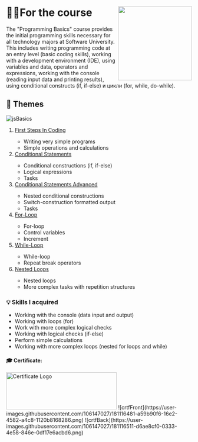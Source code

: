 # 👨‍🎓For the course  <img src="https://user-images.githubusercontent.com/106147027/181109879-4529ad22-8d25-49fe-b28b-0d8bc808c5a4.jpg" align="right" width="200" height="200"> 

The "Programming Basics" course provides the initial programming skills necessary for all technology majors at Software University. This includes writing programming code at an entry level (basic coding skills), working with a development environment (IDE), using variables and data, operators and expressions, working with the console (reading input data and printing results), using conditional constructs (if, if-else) и цикли (for, while, do-while).

## 📑 Themes

![jsBasics](https://user-images.githubusercontent.com/106147027/181112993-4c6967f9-e525-489a-aab8-34d16babbcd2.png) 

<ol>
  <li><a href="https://softuni.bg/trainings/3631/programming-basics-with-javascript-march-2022#lesson-36649">First Steps In Coding<a/>
  <ul>
    <li>Writing very simple programs 
    <li>Simple operations and calculations
   </ul> 
  <li><a href="https://softuni.bg/trainings/3631/programming-basics-with-javascript-march-2022#lesson-36651">Conditional Statements<a/>
  <ul>
    <li>Conditional constructions (if, if-else) 
    <li>Logical expressions
    <li>Tasks
   </ul> 
  <li><a href="https://softuni.bg/trainings/3631/programming-basics-with-javascript-march-2022#lesson-36653">Conditional Statements Advanced<a/>
  <ul>
    <li>Nested conditional constructions
    <li>Switch-construction formatted output
    <li>Tasks
   </ul> 
  <li><a href="https://softuni.bg/trainings/3631/programming-basics-with-javascript-march-2022#lesson-36655">For-Loop<a/>
  <ul>
    <li>For-loop
    <li>Control variables
    <li>Increment 
   </ul> 
  <li><a href="https://softuni.bg/trainings/3631/programming-basics-with-javascript-march-2022#lesson-36657">While-Loop<a/>
  <ul>
    <li>While-loop
    <li>Repeat break operators
   </ul> 
  <li><a href="https://softuni.bg/trainings/3631/programming-basics-with-javascript-march-2022#lesson-36659">Nested Loops<a/>
  <ul>
    <li>Nested loops
    <li>More complex tasks with repetition structures
   </ul> 
</ol>

### 💡 Skills I acquired

<ul>
  <li>Working with the console (data input and output)
  <li>Working with loops (for)
  <li>Work with more complex logical checks
  <li>Working with logical checks (if-else)
  <li>Perform simple calculations
  <li>Working with more complex loops (nested for loops and while)
</ul>

#### 🎓 Certificate:

<a href="https://softuni.bg/certificates/details/131445/8539e087" target="_blank" rel="noreferrer"> 
   <img src="https://user-images.githubusercontent.com/106147027/180260179-e5302178-cfa9-44e3-9d03-9f6ed7bda134.png" alt="Certificate Logo" width="300" height="100" title="JS Basics Certificate"/></a> 
![crtfFront](https://user-images.githubusercontent.com/106147027/181116481-a59b90f6-16e2-4582-a4c8-1120b8168286.png) 
![crtfBack](https://user-images.githubusercontent.com/106147027/181116511-d6ae8cf0-0333-4e58-846e-0df17e6acbd6.png)

